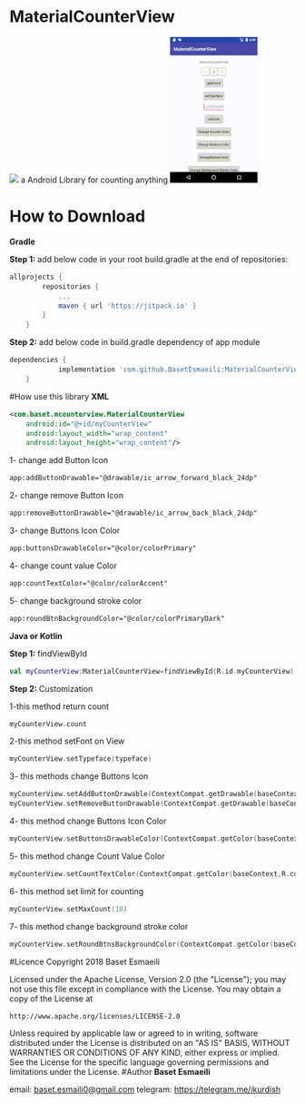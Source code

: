 # MaterialCounterView
[![](https://jitpack.io/v/BasetEsmaeili/MaterialCounterView.svg)](https://jitpack.io/#BasetEsmaeili/MaterialCounterView)
a Android Library for counting anything
![](images/ezgif.com-resize.gif)
# How to Download
**Gradle**

**Step 1:**
add below code in your root build.gradle at the end of repositories:
```gradle
allprojects {
		repositories {
			...
			maven { url 'https://jitpack.io' }
		}
	}
```
**Step 2:**
add below code in build.gradle dependency of app module
```gradle
dependencies {
	        implementation 'com.github.BasetEsmaeili:MaterialCounterView:0.1.0'
	}
```
#How use this library
**XML**
```xml
<com.baset.mcounterview.MaterialCounterView
    android:id="@+id/myCounterView"
    android:layout_width="wrap_content"
    android:layout_height="wrap_content"/>
```
1- change add Button Icon
```xml
app:addButtonDrawable="@drawable/ic_arrow_forward_black_24dp"
```
2- change remove Button Icon
```xml
app:removeButtonDrawable="@drawable/ic_arrow_back_black_24dp"
```
3- change Buttons Icon Color
```xml
app:buttonsDrawableColor="@color/colorPrimary"
```
4- change count value Color
```xml
app:countTextColor="@color/colorAccent"
```
5- change background stroke color
```xml
app:roundBtnBackgroundColor="@color/colorPrimaryDark"
```
**Java or Kotlin**

**Step 1:**
findViewById
```kotlin
val myCounterView:MaterialCounterView=findViewById(R.id.myCounterView)
```
**Step 2:**
Customization

1-this method return count
```kotlin
myCounterView.count
```
2-this method setFont on View
```kotlin
myCounterView.setTypeface(typeface)
```
3- this methods change Buttons Icon
```kotlin
myCounterView.setAddButtonDrawable(ContextCompat.getDrawable(baseContext,R.drawable.ic_arrow_forward_black_24dp))
myCounterView.setRemoveButtonDrawable(ContextCompat.getDrawable(baseContext,R.drawable.ic_arrow_back_black_24dp))
```
4- this method change Buttons Icon Color
```kotlin
myCounterView.setButtonsDrawableColor(ContextCompat.getColor(baseContext,R.color.colorPrimaryDark))
```
5- this method change Count Value Color
```kotlin
myCounterView.setCountTextColor(ContextCompat.getColor(baseContext,R.color.colorAccent))
```
6- this method set limit for counting
```kotlin
myCounterView.setMaxCount(10)
```
7- this method change background stroke color
```kotlin
myCounterView.setRoundBtnsBackgroundColor(ContextCompat.getColor(baseContext,android.R.color.white))
```
#Licence
Copyright 2018 Baset Esmaeili

Licensed under the Apache License, Version 2.0 (the "License"); you may not use this file except in compliance with the License. You may obtain a copy of the License at
```text
http://www.apache.org/licenses/LICENSE-2.0
```
Unless required by applicable law or agreed to in writing, software distributed under the License is distributed on an "AS IS" BASIS, WITHOUT WARRANTIES OR CONDITIONS OF ANY KIND, either express or implied. See the License for the specific language governing permissions and limitations under the License.
#Author
**Baset Esmaeili**

email: baset.esmaili0@gmail.com
telegram: https://telegram.me/ikurdish